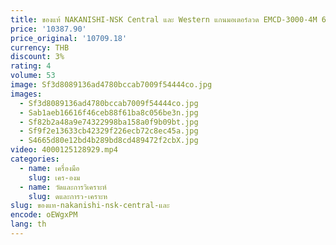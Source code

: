 ```yaml
---
title: ของแท้ NAKANISHI-NSK Central และ Western แกนมอเตอร์ลวด EMCD-3000-4M 6M 8M
price: '10387.90'
price_original: '10709.18'
currency: THB
discount: 3%
rating: 4
volume: 53
image: Sf3d8089136ad4780bccab7009f54444co.jpg
images:
  - Sf3d8089136ad4780bccab7009f54444co.jpg
  - Sab1aeb16616f46ceb88f61ba8c056be3n.jpg
  - Sf82b2a48a9e74322998ba158a0f9b09bt.jpg
  - Sf9f2e13633cb42329f226ecb72c8ec45a.jpg
  - S4665d80e12bd4b289bd8cd489472f2cbX.jpg
video: 4000125128929.mp4
categories:
  - name: เครื่องมือ
    slug: เคร-องม
  - name: วัดและการวิเคราะห์
    slug: ดและการว-เคราะห
slug: ของแท-nakanishi-nsk-central-และ
encode: oEWgxPM
lang: th
---
```

  